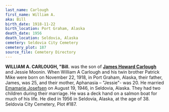 ```yaml
---
last_name: Carlough
first_name: William A.
aka: Bill
birth_date: 1918-11-22
birth_location: Port Graham, Alaska
death_date: 1956
death_location: Seldovia, Alaska
cemetery: Seldovia City Cemetery
cemetery_plot: 187
source_file: Cemetery Directory
---
```


**WILLIAM A. CARLOUGH, "Bill.** was the son of [**James Howard Carlough**](./Carlough_James_Howard.md) and Jessie Moonin. When
William A Carlough and his twin brother Patrick Mike were born on
November 22, 1918, in Port Graham, Alaska, their father, James, was 25,
and their mother, Aphanasia – "Jessie"- was 20. He married [Emamarie
Josefsen](../_families/Josefsen_Family.md) on August 19, 1946, in Seldovia, Alaska.
They had two children during their marriage. He was a deck hand on a
salmon boat for much of his life. He died in 1956 in Seldovia, Alaska,
at the age of 38. Seldovia City Cemetery, Plot \#187.

